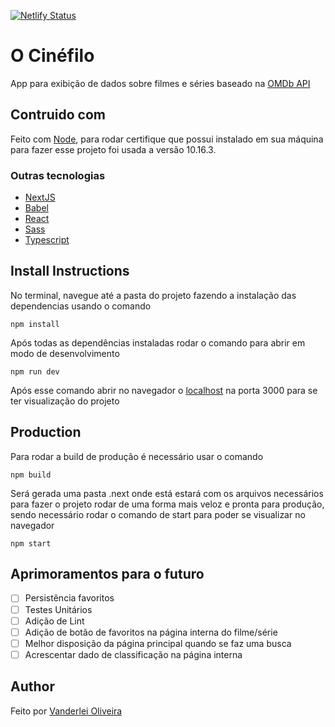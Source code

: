 [![Netlify Status](https://api.netlify.com/api/v1/badges/d6824dd6-b627-481f-b4f5-cd1996764a3d/deploy-status)](https://app.netlify.com/sites/festive-benz-033a02/deploys)

# O Cinéfilo

App para exibição de dados sobre filmes e séries baseado na [OMDb API](http://www.omdbapi.com/)

## Contruido com

Feito com [Node](https://nodejs.org/en/download/), para rodar certifique que possui instalado em sua máquina
para fazer esse projeto foi usada a versão 10.16.3.

### Outras tecnologias
* [NextJS](http://nextjs.org/)
* [Babel](https://babeljs.io/)
* [React](https://reactjs.org/)
* [Sass](https://sass-lang.com/)
* [Typescript](https://www.typescriptlang.org/)

## Install Instructions

No terminal, navegue até a pasta do projeto fazendo a instalação das dependencias usando o comando

```
npm install
```
Após todas as dependências instaladas rodar o comando para abrir em modo de desenvolvimento

```
npm run dev
```
Após esse comando abrir no navegador o [localhost](https://localhost:3000) na porta 3000 para se ter
visualização do projeto

## Production
Para rodar a build de produção é necessário usar o comando
```
npm build
```
Será gerada uma pasta .next onde está estará com os arquivos necessários para fazer o projeto
rodar de uma forma mais veloz e pronta para produção, sendo necessário rodar o comando de start
para poder se visualizar no navegador

```
npm start
```

## Aprimoramentos para o futuro

- [ ] Persistência favoritos
- [ ] Testes Unitários
- [ ] Adição de Lint
- [ ] Adição de botão de favoritos na página interna do filme/série
- [ ] Melhor disposição da página principal quando se faz uma busca
- [ ] Acrescentar dado de classificação na página interna

## Author
Feito por [Vanderlei Oliveira](https://oliverdx.com.br)
